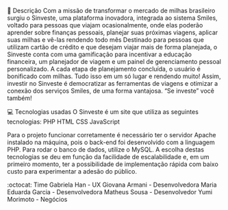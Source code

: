 :page_with_curl: Descrição
Com a missão de transformar o mercado de milhas brasileiro surgiu o Sinveste, uma plataforma inovadora, integrada ao sistema Smiles, voltado para pessoas que viajam ocasionalmente, onde elas poderão aprender sobre finanças pessoais, planejar suas próximas viagens, aplicar suas milhas e vê-las rendendo todo mês
Destinado para pessoas que utilizam cartão de crédito e que desejam viajar mais de forma planejada, o Sinveste conta com uma gamificação para incentivar a educação financeira, um planejador de viagem e um painel de gerenciamento pessoal personalizado. A cada etapa de planejamento concluída, o usuário é bonificado com milhas. Tudo isso em um só lugar e rendendo muito!
Assim, investir no Sinveste é democratizar as ferramentas de viagens e otimizar a conexão dos serviços Smiles, de uma forma vantajosa.
“Se investe” você também!

:computer: Tecnologias usadas
O Sinveste é um site que utiliza as seguintes tecnologias:
PHP
HTML
CSS
JavaScript
 
Para o projeto funcionar corretamente é necessário ter o servidor Apache instalado na máquina, pois o back-end foi desenvolvido com a linguagem PHP. Para rodar o banco de dados, utilize o MySQL.
A escolha destas tecnologias se deu em função da facilidade de escalabilidade e, em um primeiro momento, ter a possibilidade de implementação rápida com baixo custo para experimentar a adesão do público. 

:octocat: Time
Gabriela Han - UX
Giovana Armani - Desenvolvedora
Maria Eduarda Garcia - Desenvolvedora
Matheus Sousa - Desenvolvedor
Yumi Morimoto - Negócios

